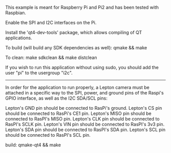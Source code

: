This example is meant for Raspberry Pi and Pi2 and has been tested with Raspbian.

Enable the SPI and I2C interfaces on the Pi.

Install the 'qt4-dev-tools' package, which allows compiling of QT applications.

To build (will build any SDK dependencies as well):
qmake && make

To clean:
make sdkclean && make distclean

If you wish to run this application without using sudo, you should add the user "pi" to the usergroup "i2c".

----

In order for the application to run properly, a Lepton camera must be attached in a specific way to the SPI, power, and ground pins of the Raspi's GPIO interface, as well as the I2C SDA/SCL pins:

Lepton's GND pin should be connected to RasPi's ground.
Lepton's CS pin should be connected to RasPi's CE1 pin.
Lepton's MISO pin should be connected to RasPI's MISO pin.
Lepton's CLK pin should be connected to RasPI's SCLK pin.
Lepton's VIN pin should be connected to RasPI's 3v3 pin.
Lepton's SDA pin should be connected to RasPI's SDA pin.
Lepton's SCL pin should be connected to RasPI's SCL pin.

build: qmake-qt4 && make
